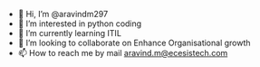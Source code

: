 - 👋 Hi, I’m @aravindm297
- 👀 I’m interested in python coding
- 🌱 I’m currently learning ITIL
- 💞️ I’m looking to collaborate on Enhance Organisational growth
- 📫 How to reach me by mail aravind.m@ecesistech.com

<!---
aravindm297/aravindm297 is a ✨ special ✨ repository because its `README.md` (this file) appears on your GitHub profile.
You can click the Preview link to take a look at your changes.
--->
